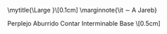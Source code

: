\mytitle{\Large }\\[0.1cm]
\marginnote{\it $\sim$ A Jareb}

Perplejo Aburrido Contar Interminable Base
\\[0.5cm]
